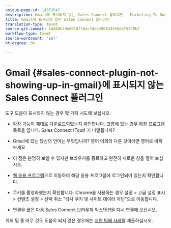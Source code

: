 ```yaml
---
unique-page-id: 14352547
description: Gmail에 표시되지 않는 Sales Connect 플러그인 - Marketing To Docs - 제품 설명서
title: Gmail에 표시되지 않는 Sales Connect 플러그인
translation-type: tm+mt
source-git-commit: 1dd80b7de801df78ac7dde39002455063f9979b7
workflow-type: tm+mt
source-wordcount: '167'
ht-degree: 0%

---
```



# Gmail {#sales-connect-plugin-not-showing-up-in-gmail}에 표시되지 않는 Sales Connect 플러그인

도구 모음이 표시되지 않는 경우 몇 가지 시도해 보십시오.

- 확장 기능이 제대로 다운로드되었는지 확인합니다. 크롬에 있는 경우 확장 프로그램 목록을 엽니다. Sales Connect (Tout) 가 나열됩니까?

- Gmail에 있는 당신의 언어는 무엇입니까? 영어 이외의 다른 것이라면 영어로 바꿔보세요

- 이 점은 분명히 보일 수 있지만 브라우저를 종료하고 완전히 새로운 창을 열어 보십시오.

- [웹 응용 프로그램](https://toutapp.com/login)으로 이동하여 해당 응용 프로그램에 로그인되어 있는지 확인합니다.

- 쿠키를 활성화했는지 확인합니다. Chrome을 사용하는 경우 설정 > 고급 설정 표시 > 컨텐츠 설정 > 선택 취소 &quot;타사 쿠키 및 사이트 데이터 차단&quot;으로 이동합니다.

- 연결을 끊은 다음 Sales Connect 브라우저 익스텐션을 다시 연결해 보십시오.

위의 팁 중 아무 것도 도움이 되지 않은 경우에는 [지원 팀에 사례](https://nation.marketo.com/community/support_solutions)를 제출하십시오.
